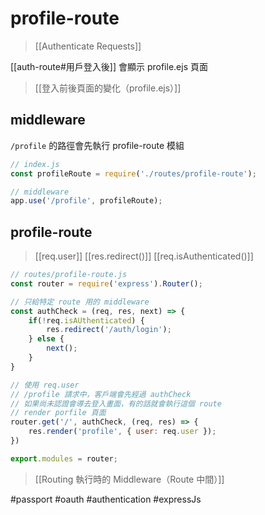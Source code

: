 # profile-route
>[[Authenticate Requests]]

[[auth-route#用戶登入後]] 會顯示 profile.ejs 頁面

>[[登入前後頁面的變化（profile.ejs）]]
## middleware
`/profile` 的路徑會先執行 profile-route 模組
```js
// index.js
const profileRoute = require('./routes/profile-route');

// middleware
app.use('/profile', profileRoute);
```

## profile-route
>[[req.user]]
>[[res.redirect()]]
>[[req.isAuthenticated()]]
```js
// routes/profile-route.js
const router = require('express').Router();

// 只給特定 route 用的 middleware 
const authCheck = (req, res, next) => {
	if(!req.isAUthenticated) {
		res.redirect('/auth/login');
	} else {
		next();
	}
}

// 使用 req.user
// /profile 請求中，客戶端會先經過 authCheck
// 如果尚未認證會導去登入畫面，有的話就會執行這個 route
// render porfile 頁面
router.get('/', authCheck, (req, res) => {
	res.render('profile', { user: req.user });
})

export.modules = router;
```
>[[Routing 執行時的 Middleware（Route 中間）]]

#passport #oauth #authentication #expressJs